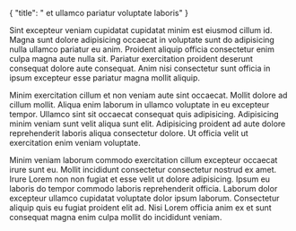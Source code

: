{
  "title": " et ullamco pariatur voluptate laboris"
}

Sint excepteur veniam cupidatat cupidatat minim est eiusmod cillum id. Magna sunt dolore adipisicing occaecat in voluptate sunt do adipisicing nulla ullamco pariatur eu anim. Proident aliquip officia consectetur enim culpa magna aute nulla sit. Pariatur exercitation proident deserunt consequat dolore aute consequat. Anim nisi consectetur sunt officia in ipsum excepteur esse pariatur magna mollit aliquip.

Minim exercitation cillum et non veniam aute sint occaecat. Mollit dolore ad cillum mollit. Aliqua enim laborum in ullamco voluptate in eu excepteur tempor. Ullamco sint sit occaecat consequat quis adipisicing. Adipisicing minim veniam sunt velit aliqua sunt elit. Adipisicing proident ad aute dolore reprehenderit laboris aliqua consectetur dolore. Ut officia velit ut exercitation enim veniam voluptate.

Minim veniam laborum commodo exercitation cillum excepteur occaecat irure sunt eu. Mollit incididunt consectetur consectetur nostrud ex amet. Irure Lorem non non fugiat et esse velit ut dolore adipisicing. Ipsum eu laboris do tempor commodo laboris reprehenderit officia. Laborum dolor excepteur ullamco cupidatat voluptate dolor ipsum laborum. Consectetur aliquip quis eu fugiat proident elit ad. Nisi Lorem officia anim ex et sunt consequat magna enim culpa mollit do incididunt veniam.